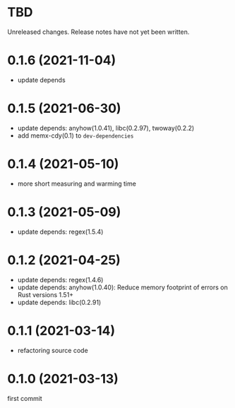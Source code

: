 TBD
===
Unreleased changes. Release notes have not yet been written.

0.1.6 (2021-11-04)
=====

* update depends

0.1.5 (2021-06-30)
=====

* update depends: anyhow(1.0.41), libc(0.2.97), twoway(0.2.2)
* add memx-cdy(0.1) to `dev-dependencies`

0.1.4 (2021-05-10)
=====

* more short measuring and warming time

0.1.3 (2021-05-09)
=====

* update depends: regex(1.5.4)

0.1.2 (2021-04-25)
=====

* update depends: regex(1.4.6)
* update depends: anyhow(1.0.40): Reduce memory footprint of errors on Rust versions 1.51+
* update depends: libc(0.2.91)

0.1.1 (2021-03-14)
=====

* refactoring source code

0.1.0 (2021-03-13)
=====

first commit
